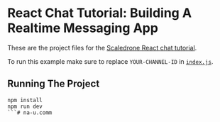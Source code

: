 # React Chat Tutorial: Building A Realtime Messaging App

These are the project files for the [Scaledrone React chat tutorial](https://www.scaledrone.com/blog/posts/react-chat-tutorial).

To run this example make sure to replace `YOUR-CHANNEL-ID` in [`index.js`](https://github.com/ScaleDrone/react-chat-tutorial/blob/master/src/pages/index.js).

## Running The Project

```
npm install
npm run dev
```#   n a - u . c o m m  
 